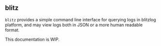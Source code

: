 ## blitz

`blitz` provides a simple command line interface for querying logs in blitzlog platform, and may view logs both in JSON or a more human readable format.

This documentation is WIP.
